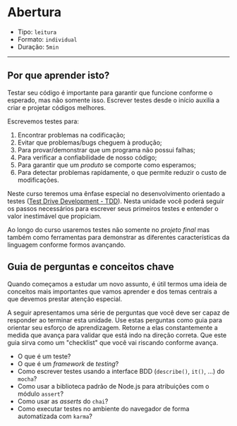 # Abertura

* Tipo: `leitura`
* Formato: `individual`
* Duração: `5min`

***

## Por que aprender isto?

Testar seu código é importante para garantir que funcione conforme o esperado,
mas não somente isso. Escrever testes desde o início auxilia a criar e projetar
códigos melhores.

Escrevemos testes para:

1. Encontrar problemas na codificação;
2. Evitar que problemas/bugs cheguem à produção;
3. Para provar/demonstrar que um programa não possui falhas;
4. Para verificar a confiabilidade de nosso código;
5. Para garantir que um _produto_ se comporte como esperamos;
6. Para detectar problemas rapidamente, o que permite reduzir o custo de
   modificações.

Neste curso teremos uma ênfase especial no desenvolvimento orientado a testes
([Test Drive Development - TDD](https://pt.wikipedia.org/wiki/Test_Driven_Development)).
Nesta unidade você poderá seguir os passos necessários para escrever seus
primeiros testes e entender o valor inestimável que propiciam.

Ao longo do curso usaremos testes não somente no _projeto final_ mas também como
ferramentas para demonstrar as diferentes características da linguagem conforme
formos avançando.

## Guia de perguntas e conceitos chave

Quando começamos a estudar um novo assunto, é útil termos uma ideia de conceitos
mais importantes que vamos aprender e dos temas centrais a que devemos prestar
atenção especial.

A seguir apresentamos uma série de perguntas que você deve ser capaz de responder
ao terminar esta unidade. Use estas perguntas como guia para orientar seu esforço
de aprendizagem. Retorne a elas constantemente a medida que avança para validar
que está indo na direção correta. Que este guia sirva como um "checklist" que
você vai riscando conforme avança.

* O que é um teste?
* O que é um *framework* de *testing*?
* Como escrever testes usando a interface BDD (`describe()`, `it()`, ...) do
  `mocha`?
* Como usar a biblioteca padrão de Node.js para atribuições com o módulo `assert`?
* Como usar as *asserts* do `chai`?
* Como executar testes no ambiente do navegador de forma automatizada com `karma`?
